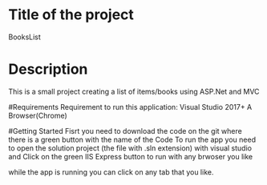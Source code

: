 
# Title of the project
BooksList
# Description
This is a small project creating a list of items/books using ASP.Net and MVC

#Requirements
Requirement to run this application:
Visual Studio 2017+
A Browser(Chrome)

#Getting Started
Fisrt you need to download the code on the git where there is a green button with the name of the Code
To run the app you need to open the solution project (the file with .sln extension) 
with visual studio and Click on the green IIS Express button to run with any brwoser you like
 
while the app is running you can click on any tab that you like.

